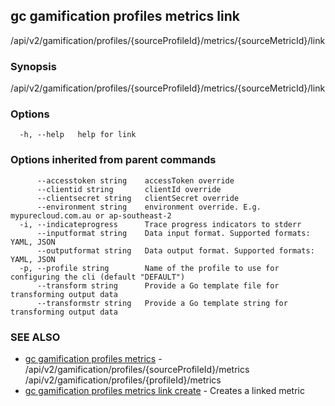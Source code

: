 ## gc gamification profiles metrics link

/api/v2/gamification/profiles/{sourceProfileId}/metrics/{sourceMetricId}/link

### Synopsis

/api/v2/gamification/profiles/{sourceProfileId}/metrics/{sourceMetricId}/link

### Options

```
  -h, --help   help for link
```

### Options inherited from parent commands

```
      --accesstoken string    accessToken override
      --clientid string       clientId override
      --clientsecret string   clientSecret override
      --environment string    environment override. E.g. mypurecloud.com.au or ap-southeast-2
  -i, --indicateprogress      Trace progress indicators to stderr
      --inputformat string    Data input format. Supported formats: YAML, JSON
      --outputformat string   Data output format. Supported formats: YAML, JSON
  -p, --profile string        Name of the profile to use for configuring the cli (default "DEFAULT")
      --transform string      Provide a Go template file for transforming output data
      --transformstr string   Provide a Go template string for transforming output data
```

### SEE ALSO

* [gc gamification profiles metrics](gc_gamification_profiles_metrics.html)	 - /api/v2/gamification/profiles/{sourceProfileId}/metrics /api/v2/gamification/profiles/{profileId}/metrics
* [gc gamification profiles metrics link create](gc_gamification_profiles_metrics_link_create.html)	 - Creates a linked metric


